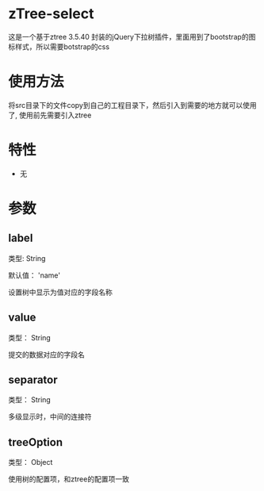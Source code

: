 # zTree-select
这是一个基于ztree 3.5.40 封装的jQuery下拉树插件，里面用到了bootstrap的图标样式，所以需要botstrap的css


# 使用方法
将src目录下的文件copy到自己的工程目录下，然后引入到需要的地方就可以使用了,
使用前先需要引入ztree
# 特性
* 无

# 参数
## label
类型: String

默认值： 'name'

设置树中显示为值对应的字段名称

## value
类型： String

提交的数据对应的字段名


## separator
类型： String

多级显示时，中间的连接符

## treeOption
类型： Object

使用树的配置项，和ztree的配置项一致

